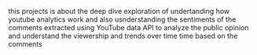 this projects is about the deep dive exploration of undertanding how youtube analytics work  and also usnderstanding the sentiments of the comments extracted using YouTube data API to analyze the public opinion and understand the viewership and trends over time time based on the comments
